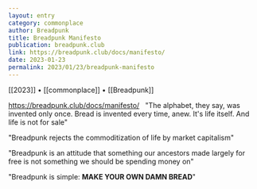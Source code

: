 ```yaml
---
layout: entry
category: commonplace
author: Breadpunk
title: Breadpunk Manifesto
publication: breadpunk.club
link: https://breadpunk.club/docs/manifesto/
date: 2023-01-23
permalink: 2023/01/23/breadpunk-manifesto
---
```


[[2023]] • [[commonplace]] • [[Breadpunk]]

https://breadpunk.club/docs/manifesto/
 
"The alphabet, they say, was invented only once. Bread is invented every time, anew. It's life itself. And life is not for sale"

"Breadpunk rejects the commoditization of life by market capitalism"

"Breadpunk is an attitude that something our ancestors made largely for free is not something we should be spending money on"

"Breadpunk is simple: **MAKE YOUR OWN DAMN BREAD**"
